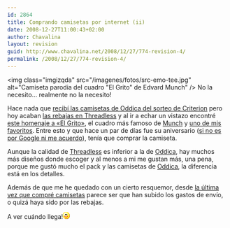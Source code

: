 ```yaml
---
id: 2864
title: Comprando camisetas por internet (ii)
date: 2008-12-27T11:00:43+02:00
author: Chavalina
layout: revision
guid: http://www.chavalina.net/2008/12/27/774-revision-4/
permalink: /2008/12/27/774-revision-4/
---
```

<img class="imgizqda" src="/imagenes/fotos/src-emo-tee.jpg" alt="Camiseta parodia del cuadro "El Grito" de Edvard Munch" /> No la necesito&#8230; realmente no la necesito!

Hace nada que [recib&iacute; las camisetas de Oddica del sorteo de Criterion](http://chavalina.net/comentar.php?idpost=765) pero hoy acaban <a href="http://threadless.com/?from=chavalina" target="_blank">las rebajas en Threadless</a> y al ir a echar un vistazo encontr&eacute; [este homenaje a «El Grito»](http://www.threadless.com/product/682/The_Scr_Emo?from=chavalina), el cuadro m&aacute;s famoso de [Munch](http://es.wikipedia.org/wiki/Edvard_Munch) y <a href="http://chavalina.net/comentar.php?idpost=199" target="_blank">uno de mis favoritos</a>. Entre esto y que hace un par de d&iacute;as fue su aniversario ([si no es por Google ni me acuerdo](http://www.google.es/logos/edvard_munch.gif)), ten&iacute;a que comprar la camiseta. 

Aunque la calidad de [Threadless](http://threadless.com/?from=chavalina) es inferior a la de [Oddica](http://oddica.com/), hay muchos m&aacute;s dise&ntilde;os donde escoger y al menos a mi me gustan m&aacute;s, una pena, porque me gust&oacute; mucho el pack y las camisetas de [Oddica](http://oddica.com/), la diferencia est&aacute; en los detalles.

Adem&aacute;s de que me he quedado con un cierto resquemor, desde [la &uacute;ltima vez que compr&eacute; camisetas](http://chavalina.net/comentar.php?idpost=665) parece ser que han subido los gastos de env&iacute;o, o quiz&aacute; haya sido por las rebajas.

A ver cu&aacute;ndo llega!![emo](/imagenes/emoticonos/sonrisa.gif)